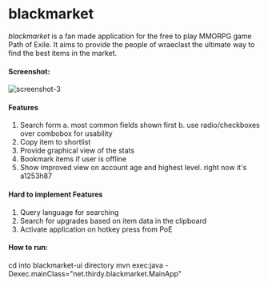 # blackmarket

*blackmarket* is a fan made application for the free to play MMORPG game Path of Exile. It aims to provide the people of wraeclast the ultimate way to find the best items in the market.

#### Screenshot:

![screenshot-3](https://github.com/thirdy/blackmarket/blob/master/blackmarket/srcsht-3.PNG)

#### Features

1. Search form
  a. most common fields shown first
  b. use radio/checkboxes over combobox for usability
2. Copy item to shortlist
3. Provide graphical view of the stats
4. Bookmark items if user is offline
5. Show improved view on account age and highest level. right now it's a1253h87

#### Hard to implement Features

1. Query language for searching
2. Search for upgrades based on item data in the clipboard
3. Activate application on hotkey press from PoE

#### How to run:

cd into blackmarket-ui directory
mvn exec:java -Dexec.mainClass="net.thirdy.blackmarket.MainApp"
